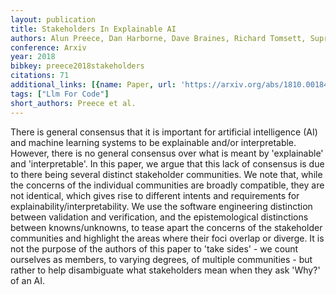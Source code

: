 ```yaml
---
layout: publication
title: Stakeholders In Explainable AI
authors: Alun Preece, Dan Harborne, Dave Braines, Richard Tomsett, Supriyo Chakraborty
conference: Arxiv
year: 2018
bibkey: preece2018stakeholders
citations: 71
additional_links: [{name: Paper, url: 'https://arxiv.org/abs/1810.00184'}]
tags: ["Llm For Code"]
short_authors: Preece et al.
---
```

There is general consensus that it is important for artificial intelligence
(AI) and machine learning systems to be explainable and/or interpretable.
However, there is no general consensus over what is meant by 'explainable' and
'interpretable'. In this paper, we argue that this lack of consensus is due to
there being several distinct stakeholder communities. We note that, while the
concerns of the individual communities are broadly compatible, they are not
identical, which gives rise to different intents and requirements for
explainability/interpretability. We use the software engineering distinction
between validation and verification, and the epistemological distinctions
between knowns/unknowns, to tease apart the concerns of the stakeholder
communities and highlight the areas where their foci overlap or diverge. It is
not the purpose of the authors of this paper to 'take sides' - we count
ourselves as members, to varying degrees, of multiple communities - but rather
to help disambiguate what stakeholders mean when they ask 'Why?' of an AI.